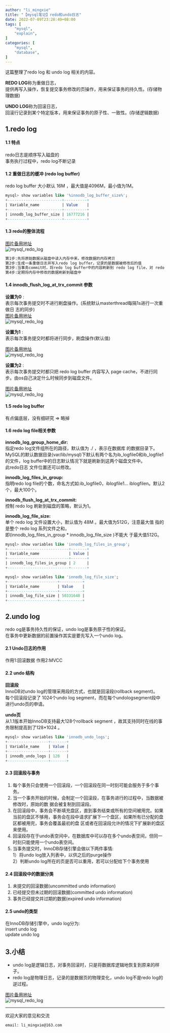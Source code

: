 ```yaml
---
author: "li_mingxie"
title: "【mysql笔记】redo和undo日志"
date: 2022-07-09T23:28:49+08:00
tags: [
    "mysql",
    "explain",
]
categories: [
    "mysql",
    "database",
]
---
```


这篇整理了redo log 和 undo log 相关的内容。   <!--more-->  

**REDO LOG**称为重做日志，  
提供再写入操作，恢复提交事务修改的页操作，用来保证事务的持久性。(存储物理数据)  

**UNDO LOG**称为回滚日志，  
回滚行记录到某个特定版本，用来保证事务的原子性、一致性。(存储逻辑数据)  

## 1.redo log

#### 1.1 特点  

redo日志是顺序写入磁盘的  
事务执行过程中，redo log不断记录  

#### 1.2 重做日志的缓冲 (redo log buffer)

redo log buffer 大小默认 16M ，最大值是4096M，最小值为1M。

```sql
mysql> show variables like '%innodb_log_buffer_size%';
+------------------------+----------+
| Variable_name          | Value    |
+------------------------+----------+
| innodb_log_buffer_size | 16777216 |
+------------------------+----------+
```

#### 1.3 redo的整体流程

[图片备用地址](https://limingxie.github.io/images/database/mysql/redo_log1.png)  
![mysql_redo_log](https://mingxie-blog.oss-cn-beijing.aliyuncs.com/image/database/mysql/redo_log1.png?x-oss-process=image/resize,w_700,m_lfit)

```bash
第1步:先将原始数据从磁盘中读入内存中来，修改数据的内存拷贝
第2步:生成一条重做日志并写入redo log buffer，记录的是数据被修改后的值 
第3步:当事务commit时，将redo log buffer中的内容刷新到 redo log file，对 redo log file采用追加 写的方式
第4步:定期将内存中修改的数据刷新到磁盘中
```

#### 1.4 innodb_flush_log_at_trx_commit 参数

**设置为0** :  
表示每次事务提交时不进行刷盘操作。(系统默认masterthread每隔1s进行一次重做日 志的同步)  
[图片备用地址](https://limingxie.github.io/images/database/mysql/redo_log2.png)  
![mysql_redo_log](https://mingxie-blog.oss-cn-beijing.aliyuncs.com/image/database/mysql/redo_log2.png?x-oss-process=image/resize,w_700,m_lfit)

**设置为1** :  
表示每次事务提交时都将进行同步，刷盘操作(默认值)  

[图片备用地址](https://limingxie.github.io/images/database/mysql/redo_log3.png)  
![mysql_redo_log](https://mingxie-blog.oss-cn-beijing.aliyuncs.com/image/database/mysql/redo_log3.png?x-oss-process=image/resize,w_700,m_lfit)

**设置为2** :  
表示每次事务提交时都只把 redo log buffer 内容写入 page cache，不进行同步。由os自己决定什么时候同步到磁盘文件。  

[图片备用地址](https://limingxie.github.io/images/database/mysql/redo_log4.png)  
![mysql_redo_log](https://mingxie-blog.oss-cn-beijing.aliyuncs.com/image/database/mysql/redo_log4.png?x-oss-process=image/resize,w_700,m_lfit)

#### 1.5 redo log buffer

有点偏底层，没有细研究 => 略掉

#### 1.6 redo log file相关参数

**innodb_log_group_home_dir:**  
指定redo log文件组所在的路径，默认值为 ./ ，表示在数据库 的数据目录下。  
MySQL的默认数据目录(var/lib/mysql)下默认有两个名为ib_logfile0和ib_logfile1的文件，log buffer中的日志默认情况下就是刷新到这两个磁盘文件中。  
此redo日志 文件位置还可以修改。

**innodb_log_files_in_group:**  
指明redo log file的个数，命名方式如:ib_logfile0，iblogfile1... iblogfilen。默认2个，最大100个。  

**innodb_flush_log_at_trx_commit:**  
控制 redo log 刷新到磁盘的策略，默认为1。  

**innodb_log_file_size:**  
单个 redo log 文件设置大小，默认值为 48M 。最大值为512G，注意最大值 指的是整个 redo log 系列文件之和，  
即(innodb_log_files_in_group * innodb_log_file_size )不能大 于最大值512G。

```sql
mysql> show variables like 'innodb_log_files_in_group';
+---------------------------+-------+
| Variable_name             | Value |
+---------------------------+-------+
| innodb_log_files_in_group | 2     |
+---------------------------+-------+

mysql> show variables like 'innodb_log_file_size';
+----------------------+----------+
| Variable_name        | Value    |
+----------------------+----------+
| innodb_log_file_size | 50331648 |
+----------------------+----------+
```

## 2.undo log

redo og是事务持久性的保证，undo log是事务原子性的保证。  
在事务中更新数据的前置操作其实是要先写入一个undo log。

#### 2.1 Undo日志的作用

作用1:回滚数据
作用2:MVCC

#### 2.2 undo 结构

**回滚段**  
InnoDB对undo log的管理采用段的方式，也就是回滚段(rollback segment)。  
每个回滚段记录了 1024个undo log segment，而在每个undologsegment段中进行undo页的申请。  

**undo页**  
从1.1版本开始InnoDB支持最大128个rollback segment ，故其支持同时在线的事务限制提高到了128*1024 。

```sql
mysql> show variables like 'innodb_undo_logs';
+------------------+-------+
| Variable_name    | Value |
+------------------+-------+
| innodb_undo_logs | 128   |
+------------------+-------+
```

#### 2.3 回滚段与事务

1. 每个事务只会使用一个回滚段，一个回滚段在同一时刻可能会服务于多个事务。  
2. 当一个事务开始的时候，会制定一个回滚段，在事务进行的过程中，当数据被修改时，原始的数 据会被复制到回滚段。  
3. 在回滚段中，事务会不断填充盘区，直到事务结束或所有的空间被用完。如果当前的盘区不够用，事务会在段中请求扩展下一个盘区，如果所有已分配的盘区都被用完，事务会覆盖最初的盘 区或者在回滚段允许的情况下扩展新的盘区来使用。  
4. 回滚段存在于undo表空间中，在数据库中可以存在多个undo表空间，但同一时刻只能使用一个undo表空间。  
5. 当事务提交时，InnoDB存储引擎会做以下两件事情:  
    1）将undo log放入列表中，以供之后的purge操作  
    2）判断undo log所在的页是否可以重用，若可以分配给下个事务使用

#### 2.4 回滚段中的数据分类

1. 未提交的回滚数据(uncommitted undo information)
2. 已经提交但未过期的回滚数据(committed undo information)
3. 事务已经提交并过期的数据(expired undo information)

#### 2.5 undo的类型

在InnoDB存储引擎中，undo log分为:  
insert undo log  
update undo log  

## 3.小结

* undo log是逻辑日志，对事务回滚时，只是将数据库逻辑地恢复到原来的样子。  
* redo log是物理日志，记录的是数据页的物理变化，undo log不是redo log的逆过程。  

[图片备用地址](https://limingxie.github.io/images/database/mysql/redo_undo_log.png)  
![mysql_redo_log](https://mingxie-blog.oss-cn-beijing.aliyuncs.com/image/database/mysql/redo_undo_log.png?x-oss-process=image/resize,w_700,m_lfit)

----------------------------------------------

欢迎大家的意见和交流

`email: li_mingxie@163.com`
